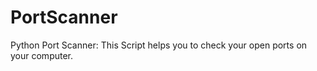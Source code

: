 # PortScanner
Python Port Scanner: This Script helps you to check your open ports on your computer.
